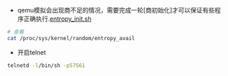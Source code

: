 - qemu模拟会出现商不足的情况，需要完成一轮[商初始化]才可以保证有些程序正确执行.[entropy_init.sh](entropy_init.sh)
```sh
# 查看
cat /proc/sys/kernel/random/entropy_avail
```
- 开启telnet
```sh
telnetd -l/bin/sh -p57561
```